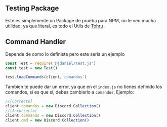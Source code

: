 Testing Package
--
Este es simplemente un Package de prueba para NPM, no le veo mucha utilidad, ya que literal, es todo el Utils de [Tohru](https://tohru.ga/)

Command Handler
--
Depende de como lo definiste pero este sería un ejemplo
```js
const Test = require('@jdaniel/test.js')
const test = new Test()

test.loadCommands(client,'comandos')
```
Tambien te puede dar un error, ya que en el `index.js` no tienes definido los comandos, si es que si, debes cambiarlo a `comandos`, Ejemplo:
```js
//[Correcto]
client.comandos = new Discord.Collection()
//[Incorrecto]
client.commands = new Discord.Collection()
client.cmd = new Discord.Collection()
```
